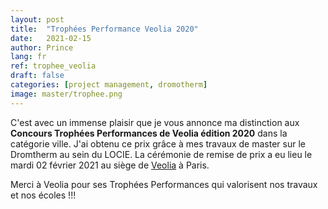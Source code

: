 ```yaml
---
layout: post
title:  "Trophées Performance Veolia 2020"
date:   2021-02-15
author: Prince
lang: fr
ref: trophee_veolia
draft: false
categories: [project management, dromotherm]
image: master/trophee.png
---
```


C'est avec un immense plaisir que je vous annonce ma distinction aux **Concours Trophées Performances de Veolia édition 2020** dans la catégorie ville.
J'ai obtenu ce prix grâce à mes travaux de master sur le Dromtherm au sein du LOCIE.
La cérémonie de remise de prix a eu lieu le mardi 02 février 2021 au siège de [Veolia](https://www.youtube.com/watch?v=cd3J64suSZU&feature=youtu.be) à Paris. 

Merci à Veolia pour ses Trophées Performances qui valorisent nos travaux et nos écoles !!!
